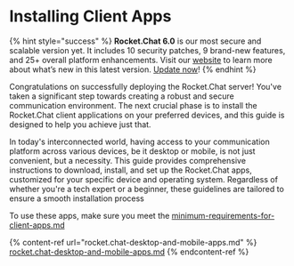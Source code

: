 # Installing Client Apps

{% hint style="success" %}
**Rocket.Chat 6.0** is our most secure and scalable version yet. It includes 10 security patches, 9 brand-new features, and 25+ overall platform enhancements. Visit our [website](https://www.rocket.chat/six) to learn more about what’s new in this latest version. [Update now](https://docs.rocket.chat/deploy/updating-rocket.chat)!
{% endhint %}

Congratulations on successfully deploying the Rocket.Chat server! You've taken a significant step towards creating a robust and secure communication environment. The next crucial phase is to install the Rocket.Chat client applications on your preferred devices, and this guide is designed to help you achieve just that.

In today's interconnected world, having access to your communication platform across various devices, be it desktop or mobile, is not just convenient, but a necessity. This guide provides comprehensive instructions to download, install, and set up the Rocket.Chat apps, customized for your specific device and operating system. Regardless of whether you're a tech expert or a beginner, these guidelines are tailored to ensure a smooth installation process

To use these apps, make sure you meet the [minimum-requirements-for-client-apps.md](minimum-requirements-for-client-apps.md "mention")

{% content-ref url="rocket.chat-desktop-and-mobile-apps.md" %}
[rocket.chat-desktop-and-mobile-apps.md](rocket.chat-desktop-and-mobile-apps.md)
{% endcontent-ref %}
